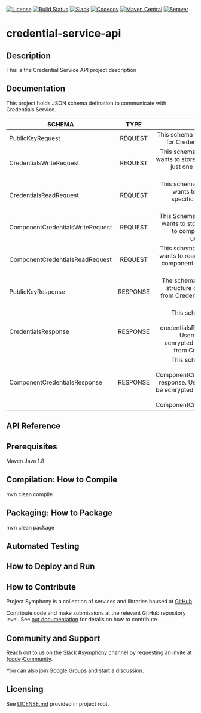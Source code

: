 [![License](https://img.shields.io/badge/License-EPL%201.0-red.svg)](https://opensource.org/licenses/EPL-1.0)
[![Build Status](https://travis-ci.org/dellemc-symphony/credential-service-api.svg?branch=master)](https://travis-ci.org/dellemc-symphony/credential-service-api)
[![Slack](http://community.codedellemc.com/badge.svg)](https://codecommunity.slack.com/messages/symphony)
[![Codecov](https://img.shields.io/codecov/c/github/dellemc-symphony/credential-service-api.svg)](https://codecov.io/gh/dellemc-symphony/ccredential-service-api)
[![Maven Central](https://maven-badges.herokuapp.com/maven-central/com.dell.cpsd.service.cs/credential-service-api/badge.svg)](https://maven-badges.herokuapp.com/maven-central/com.dell.cpsd.service.cs/credential-service-api)
[![Semver](http://img.shields.io/SemVer/2.0.0.png)](http://semver.org/spec/v2.0.0.html)

# credential-service-api
## Description

This is the Credential Service API  project description
## Documentation

This project holds JSON schema defination to communicate with Credentials Service.

| SCHEMA      | TYPE    | DESCRIPTION  |
| ---------   | :------:| ------------:|
| PublicKeyRequest | REQUEST |This schema will be used to request for Credential Service public key |
| CredentialsWriteRequest | REQUEST | This schema will be used if a client wants to store credentials specfic to just one single UUID(credential UUID) |
| CredentialsReadRequest | REQUEST | This schema will be used if a client wants to read credentials for a specific single UUID credential UUID |
| ComponentCredentialsWriteRequest | REQUEST | This Schema will be used if a client wants to store credentials specific to component-uuid/endpoint- uuids & Credential UUID |
| ComponentCredentialsReadRequest | REQUEST | This schema will be used if a client wants to read credentials based on component-uuid/endpoint-uuid & credential uuid | 
| PublicKeyResponse| RESPONSE |The schema represents the object structure of PublicKey Response from Credential service in Base 64 string format |
| CredentialsResponse | RESPONSE | This schema represents object structure for credentialsReadRequest response. Username/Password will be ecnrypted with publick key string from CredentialsReadRequest |
| ComponentCredentialsResponse | RESPONSE |This schema represents object structure for ComponentCredentialsReadRequest response. Username/Password will be ecnrypted with publick key string from ComponentCredentialsReadRequest |

## API Reference
## Prerequisites
Maven
Java 1.8
## Compilation: How to Compile
mvn clean compile
## Packaging: How to Package
mvn clean package
## Automated Testing
## How to Deploy and Run
## How to Contribute

Project Symphony is a collection of services and libraries housed at [GitHub][github].

Contribute code and make submissions at the relevant GitHub repository level. See [our documentation][contributing] for details on how to contribute.

## Community and Support

Reach out to us on the Slack [#symphony][slack] channel by requesting an invite at [{code}Community][codecommunity].

You can also join [Google Groups][googlegroups] and start a discussion.

[slack]: https://codecommunity.slack.com/messages/symphony

[googlegroups]: https://groups.google.com/forum/#!forum/dellemc-symphony

[codecommunity]: http://community.codedellemc.com/
[contributing]: http://dellemc-symphony.readthedocs.io/en/latest/contributingtosymphony.html
[github]: https://github.com/dellemc-symphony
[documentation]: https://dellemc-symphony.readthedocs.io/en/latest/

## Licensing
See [LICENSE.md](LICENSE.md) provided in project root.
